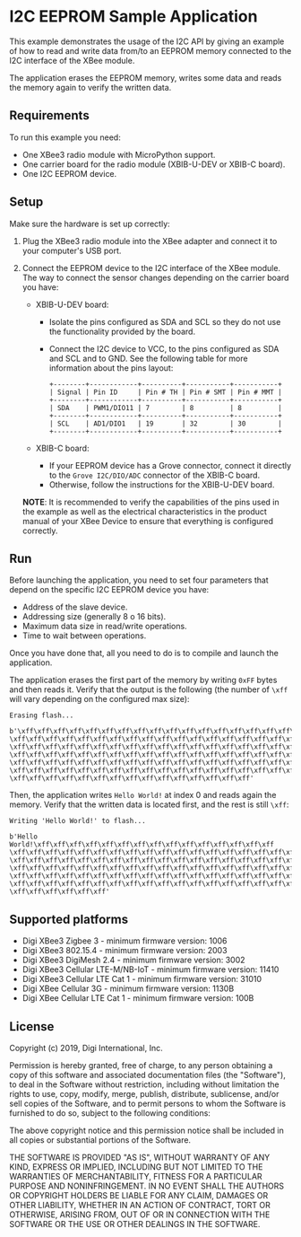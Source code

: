 I2C EEPROM Sample Application
=============================

This example demonstrates the usage of the I2C API by giving an example
of how to read and write data from/to an EEPROM memory connected to the I2C
interface of the XBee module.

The application erases the EEPROM memory, writes some data and reads the memory
again to verify the written data.

Requirements
------------

To run this example you need:

* One XBee3 radio module with MicroPython support.
* One carrier board for the radio module (XBIB-U-DEV or XBIB-C board).
* One I2C EEPROM device.

Setup
-----

Make sure the hardware is set up correctly:

1. Plug the XBee3 radio module into the XBee adapter and connect it to your
   computer's USB port.
2. Connect the EEPROM device to the I2C interface of the XBee module. The way to
   connect the sensor changes depending on the carrier board you have:

   * XBIB-U-DEV board:

     * Isolate the pins configured as SDA and SCL so they do not use the
       functionality provided by the board.
     * Connect the I2C device to VCC, to the pins configured as SDA and SCL
       and to GND. See the following table for more information about the pins
       layout:

           +--------+------------+----------+-----------+-----------+
           | Signal | Pin ID     | Pin # TH | Pin # SMT | Pin # MMT |
           +--------+------------+----------+-----------+-----------+
           | SDA    | PWM1/DIO11 | 7        | 8         | 8         |
           +--------+------------+----------+-----------+-----------+
           | SCL    | AD1/DIO1   | 19       | 32        | 30        |
           +--------+------------+----------+-----------+-----------+

   * XBIB-C board:

     * If your EEPROM device has a Grove connector, connect it directly to the
       `Grove I2C/DIO/ADC` connector of the XBIB-C board.
     * Otherwise, follow the instructions for the XBIB-U-DEV board.

   **NOTE**: It is recommended to verify the capabilities of the pins used in
   the example as well as the electrical characteristics in the product manual
   of your XBee Device to ensure that everything is configured correctly.

Run
---

Before launching the application, you need to set four parameters that depend
on the specific I2C EEPROM device you have:

* Address of the slave device.
* Addressing size (generally 8 o 16 bits).
* Maximum data size in read/write operations.
* Time to wait between operations.

Once you have done that, all you need to do is to compile and launch the
application.

The application erases the first part of the memory by writing `0xFF` bytes and
then reads it. Verify that the output is the following (the number of `\xff`
will vary depending on the configured max size):

    Erasing flash...

    b'\xff\xff\xff\xff\xff\xff\xff\xff\xff\xff\xff\xff\xff\xff\xff\xff\xff\xff
    \xff\xff\xff\xff\xff\xff\xff\xff\xff\xff\xff\xff\xff\xff\xff\xff\xff\xff\xff
    \xff\xff\xff\xff\xff\xff\xff\xff\xff\xff\xff\xff\xff\xff\xff\xff\xff\xff\xff
    \xff\xff\xff\xff\xff\xff\xff\xff\xff\xff\xff\xff\xff\xff\xff\xff\xff\xff\xff
    \xff\xff\xff\xff\xff\xff\xff\xff\xff\xff\xff\xff\xff\xff\xff\xff\xff\xff\xff
    \xff\xff\xff\xff\xff\xff\xff\xff\xff\xff\xff\xff\xff\xff\xff\xff\xff\xff\xff
    \xff\xff\xff\xff\xff\xff\xff\xff\xff\xff\xff\xff\xff\xff\xff'

Then, the application writes `Hello World!` at index 0 and reads again the
memory. Verify that the written data is located first, and the rest is still
`\xff`:

    Writing 'Hello World!' to flash...

    b'Hello World!\xff\xff\xff\xff\xff\xff\xff\xff\xff\xff\xff\xff\xff\xff\xff
    \xff\xff\xff\xff\xff\xff\xff\xff\xff\xff\xff\xff\xff\xff\xff\xff\xff\xff\xff
    \xff\xff\xff\xff\xff\xff\xff\xff\xff\xff\xff\xff\xff\xff\xff\xff\xff\xff\xff
    \xff\xff\xff\xff\xff\xff\xff\xff\xff\xff\xff\xff\xff\xff\xff\xff\xff\xff\xff
    \xff\xff\xff\xff\xff\xff\xff\xff\xff\xff\xff\xff\xff\xff\xff\xff\xff\xff\xff
    \xff\xff\xff\xff\xff\xff\xff\xff\xff\xff\xff\xff\xff\xff\xff\xff\xff\xff\xff
    \xff\xff\xff\xff\xff\xff'

Supported platforms
-------------------

* Digi XBee3 Zigbee 3 - minimum firmware version: 1006
* Digi XBee3 802.15.4 - minimum firmware version: 2003
* Digi XBee3 DigiMesh 2.4 - minimum firmware version: 3002
* Digi XBee3 Cellular LTE-M/NB-IoT - minimum firmware version: 11410
* Digi XBee3 Cellular LTE Cat 1 - minimum firmware version: 31010
* Digi XBee Cellular 3G - minimum firmware version: 1130B
* Digi XBee Cellular LTE Cat 1 - minimum firmware version: 100B

License
-------

Copyright (c) 2019, Digi International, Inc.

Permission is hereby granted, free of charge, to any person obtaining a copy
of this software and associated documentation files (the "Software"), to deal
in the Software without restriction, including without limitation the rights
to use, copy, modify, merge, publish, distribute, sublicense, and/or sell
copies of the Software, and to permit persons to whom the Software is
furnished to do so, subject to the following conditions:

The above copyright notice and this permission notice shall be included in all
copies or substantial portions of the Software.

THE SOFTWARE IS PROVIDED "AS IS", WITHOUT WARRANTY OF ANY KIND, EXPRESS OR
IMPLIED, INCLUDING BUT NOT LIMITED TO THE WARRANTIES OF MERCHANTABILITY,
FITNESS FOR A PARTICULAR PURPOSE AND NONINFRINGEMENT. IN NO EVENT SHALL THE
AUTHORS OR COPYRIGHT HOLDERS BE LIABLE FOR ANY CLAIM, DAMAGES OR OTHER
LIABILITY, WHETHER IN AN ACTION OF CONTRACT, TORT OR OTHERWISE, ARISING FROM,
OUT OF OR IN CONNECTION WITH THE SOFTWARE OR THE USE OR OTHER DEALINGS IN THE
SOFTWARE.